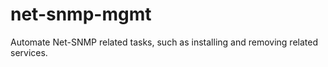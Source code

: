 # net-snmp-mgmt

Automate Net-SNMP related tasks, such as installing and removing related services.
